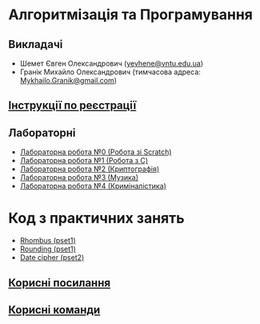 # Алгоритмізація та Програмування

## Викладачі
- Шемет Євген Олександрович (yevhene@vntu.edu.ua)
- Гранік Михайло Олександрович (тимчасова адреса: Mykhailo.Granik@gmail.com)

## [Інструкції по реєстрації](docs/registration.md)

## Лабораторні
- [Лабораторна робота №0 (Робота зі Scratch)](labs/0-scratch.md)
- [Лабораторна робота №1 (Робота з C)](labs/1-C.md)
- [Лабораторна робота №2 (Криптографія)](labs/2-crypto.md)
- [Лабораторна робота №3 (Музика)](labs/3-music.md)
- [Лабораторна робота №4 (Криміналістика)](labs/4-forensics.md)

# Код з практичних занять
- [Rhombus (pset1)](practice/rhombus.с)
- [Rounding (pset1)](practice/rounding.c)
- [Date cipher (pset2)](practice/date-cipher.c)

## [Корисні посилання](docs/links.md)

## [Корисні команди](docs/commands.md)
